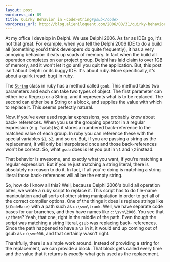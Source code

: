 ```yaml
---
layout: post
wordpress_id: 89
title: Quirky Behavior in <code>String#gsub</code>
wordpress_url: http://blog.alieniloquent.com/2006/08/31/quirky-behavior-in-stringgsub/
---
```

At my office I develop in Delphi. We use Delphi 2006. As far as IDEs go, it's
not that great. For example, when you tell the Delphi 2006 IDE to do a build
all (something you'd think developers do quite frequently), it has a very
annoying behavior: it eats up scads of memory. In fact when the build all
operation completes on our project group, Delphi has laid claim to over 1GB of
memory, and it won't let it go until you quit the application. But, this post
isn't about Delphi or its buggy IDE. It's about ruby. More specifically, it's
about a quirk (read: bug) in ruby.

The [`String`][1] class in ruby has a method called `gsub`. This method takes
two parameters and each can take two types of object. The first parameter can
either be a Regexp or a String, and it represents what is to be replaced. The
second can either be a String or a block, and supplies the value with which to
replace it. This seems perfectly natural.

Now, if you've ever used regular expressions, you probably know about back-
references. When you use the grouping operator in a regular expression (e.g.
`^a(ab)b$`) it stores a numbered back-reference to the matched value of each
group. In ruby you can reference these with the special variables `$1`, `$2`,
and so on. But, if you are passing a string as the replacement, it will only
be interpolated once and those back-references won't be correct. So, what
`gsub` does is let you put in `\1` and `\2` instead.

That behavior is awesome, and exactly what you want, if you're matching a
regular expression. But if you're just matching a string literal, there is
absolutely no reason to do it. In fact, if all you're doing is matching a
string literal those back-references will all be the empty string.

So, how do I know all this? Well, because Delphi 2006's build all operation
bites, we wrote a ruby script to replace it. This script has to do file-name
manipulation and all sorts of other string manipulation in order to get all of
the correct compiler options. One of the things it does is replace strings
like `$(CodeBase)` with a path such as `c:\svn\trunk`. Well, we have separate
code bases for our branches, and they have names like `c:\svn\2006`. You see
that `\2` there? Yeah, that one, right in the middle of the path. Even though
the script was matching a string literal, `gsub` was replacing back-
references. Since the path happened to have a `\2` in it, it would end up
coming out of gsub as `c:\svn006`, and that certainly wasn't right.

Thankfully, there is a simple work around. Instead of providing a string for
the replacement, we can provide a block. That block gets called every time and
the value that it returns is _exactly_ what gets used as the replacement.

   [1]: http://ruby-doc.org/core/classes/String.html

